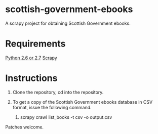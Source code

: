 scottish-government-ebooks
==========================

A scrapy project for obtaining Scottish Government ebooks.

# Requirements

[Python 2.6 or 2.7](http://www.python.org/)
[Scrapy](http://scrapy.org/)

# Instructions

1. Clone the repository, cd into the repository.

2. To get a copy of the Scottish Government ebooks database in CSV format, issue the following command.

   1. scrapy crawl list_books -t csv -o output.csv

Patches welcome.
